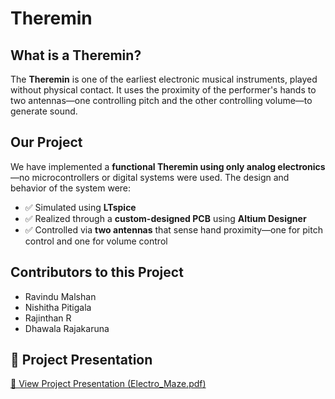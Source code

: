 # Theremin

## What is a Theremin?

The **Theremin** is one of the earliest electronic musical instruments, played without physical contact. It uses the proximity of the performer's hands to two antennas—one controlling pitch and the other controlling volume—to generate sound.

## Our Project

We have implemented a **functional Theremin using only analog electronics**—no microcontrollers or digital systems were used. The design and behavior of the system were:

- ✅ Simulated using **LTspice**  
- ✅ Realized through a **custom-designed PCB** using **Altium Designer**  
- ✅ Controlled via **two antennas** that sense hand proximity—one for pitch control and one for volume control  

## Contributors to this Project

- Ravindu Malshan  
- Nishitha Pitigala  
- Rajinthan R  
- Dhawala Rajakaruna  

## 📄 Project Presentation

[📂 View Project Presentation (Electro_Maze.pdf)](theramin%20presentation/Electro_Maze.pdf)
